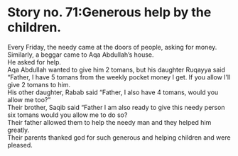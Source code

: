 Story no. 71:Generous help by the children.
===========================================

Every Friday, the needy came at the doors of people, asking for money.
Similarly, a beggar came to Aqa Abdullah’s house.  
 He asked for help.  
 Aqa Abdullah wanted to give him 2 tomans, but his daughter Ruqayya said
“Father, I have 5 tomans from the weekly pocket money I get. If you
allow I’ll give 2 tomans to him.  
 His other daughter, Rabab said “Father, I also have 4 tomans, would you
allow me too?”  
 Their brother, Saqib said “Father I am also ready to give this needy
person six tomans would you allow me to do so?  
 Their father allowed them to help the needy man and they helped him
greatly.  
 Their parents thanked god for such generous and helping children and
were pleased.


